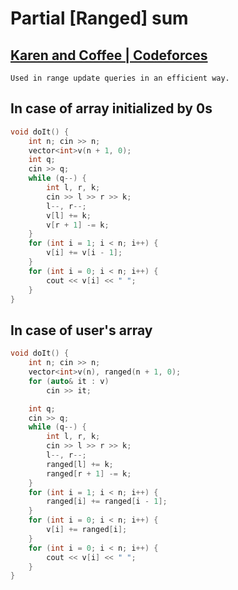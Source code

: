 # Partial [Ranged] sum
## [Karen and Coffee | Codeforces](https://codeforces.com/problemset/problem/816/b)

`Used in range update queries in an efficient way.`

## In case of array initialized by 0s

```cpp
void doIt() {
    int n; cin >> n;
    vector<int>v(n + 1, 0);
    int q;
    cin >> q;
    while (q--) {
        int l, r, k;
        cin >> l >> r >> k;
        l--, r--;
        v[l] += k;
        v[r + 1] -= k;
    }
    for (int i = 1; i < n; i++) {
        v[i] += v[i - 1];
    }
    for (int i = 0; i < n; i++) {
        cout << v[i] << " ";
    }
}
```

## In case of user's array

```cpp
void doIt() {
    int n; cin >> n;
    vector<int>v(n), ranged(n + 1, 0);
    for (auto& it : v)
        cin >> it;

    int q;
    cin >> q;
    while (q--) {
        int l, r, k;
        cin >> l >> r >> k;
        l--, r--;
        ranged[l] += k;
        ranged[r + 1] -= k;
    }
    for (int i = 1; i < n; i++) {
        ranged[i] += ranged[i - 1];
    }
    for (int i = 0; i < n; i++) {
        v[i] += ranged[i];
    }
    for (int i = 0; i < n; i++) {
        cout << v[i] << " ";
    }
}
```
